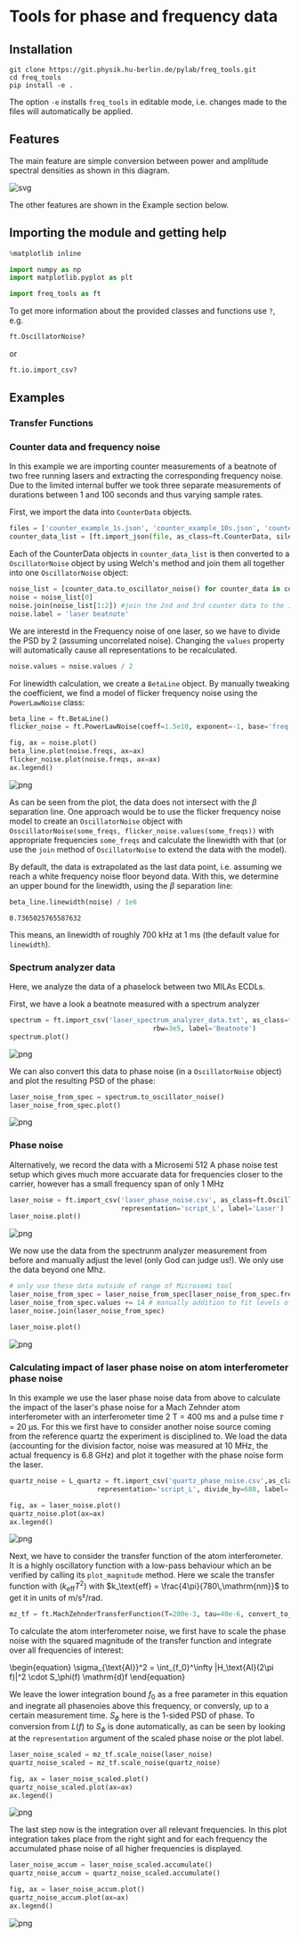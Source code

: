 # Tools for phase and frequency data

## Installation

```
git clone https://git.physik.hu-berlin.de/pylab/freq_tools.git
cd freq_tools
pip install -e .
```

The option `-e` installs `freq_tools` in editable mode, i.e. changes made to the files
will automatically be applied.

## Features

The main feature are simple conversion between power and amplitude spectral densities as shown in this diagram.

![svg](./docs/representations.svg)

The other features are shown in the Example section below.

## Importing the module and getting help


```python
%matplotlib inline

import numpy as np
import matplotlib.pyplot as plt

import freq_tools as ft
```

To get more information about the provided classes and functions use `?`, e.g.


```python
ft.OscillatorNoise?
```

or


```python
ft.io.import_csv?
```

## Examples
### Transfer Functions

### Counter data and frequency noise

In this example we are importing counter measurements of a beatnote of two free running lasers and extracting the corresponding frequency noise. Due to the limited internal buffer we took three separate measurements of durations between 1 and 100 seconds and thus varying sample rates.

First, we import the data into `CounterData` objects.


```python
files = ['counter_example_1s.json', 'counter_example_10s.json', 'counter_example_100s.json']
counter_data_list = [ft.import_json(file, as_class=ft.CounterData, silent=True) for file in files]
```

Each of the CounterData objects in `counter_data_list` is then converted to a `OscillatorNoise` object by using Welch's method and join them all together into one `OscillatorNoise` object:


```python
noise_list = [counter_data.to_oscillator_noise() for counter_data in counter_data_list]
noise = noise_list[0]
noise.join(noise_list[1:2]) #join the 2nd and 3rd counter data to the 1st one
noise.label = 'laser beatnote'

```

We are interestd in the Frequency noise of one laser, so we have to divide the PSD by 2 (assuming uncorrelated noise). Changing the `values` property will automatically cause all representations to be recalculated.


```python
noise.values = noise.values / 2
```

For linewidth calculation, we create a `BetaLine` object. By manually tweaking the coefficient, we find a model of flicker frequency noise using the `PowerLawNoise` class: 


```python
beta_line = ft.BetaLine()
flicker_noise = ft.PowerLawNoise(coeff=1.5e10, exponent=-1, base='freq', representation='psd_freq')
```


```python
fig, ax = noise.plot()
beta_line.plot(noise.freqs, ax=ax)
flicker_noise.plot(noise.freqs, ax=ax)
ax.legend()
```

![png](docs/output_15_2.png)


As can be seen from the plot, the data does not intersect with the $\beta$ separation line. One approach would be to use the flicker frequency noise model to create an `OscillatorNoise` object with `OsscillatorNoise(some_freqs, flicker_noise.values(some_freqs))` with appropriate frequencies `some_freqs` and calculate the linewidth with that (or use the `join` method of `OscillatorNoise` to extend the data with the model).

By default, the data is extrapolated as the last data point, i.e. assuming we reach a white frequency noise floor beyond data. With this, we determine an upper bound for the linewidth, using the $\beta$ separation line:


```python
beta_line.linewidth(noise) / 1e6
```


    0.7365025765587632



This means, an linewidth of roughly 700 kHz at 1 ms (the default value for `linewidth`).

### Spectrum analyzer data

Here, we analyze the data of a phaselock between two MILAs ECDLs.

First, we have a look a beatnote measured with a spectrum analyzer


```python
spectrum = ft.import_csv('laser_spectrum_analyzer_data.txt', as_class=ft.SpectrumAnalyzerData, delimiter='\t',
                                    rbw=3e5, label='Beatnote')
spectrum.plot()
```


![png](docs/output_21_1.png)


We can also convert this data to phase noise (in a `OscillatorNoise` object) and plot the resulting PSD of the phase:


```python
laser_noise_from_spec = spectrum.to_oscillator_noise()
laser_noise_from_spec.plot()
```


![png](docs/output_23_1.png)


### Phase noise 

Alternatively, we record the data with a Microsemi 512 A phase noise test setup which gives much more accuarate data for frequencies closer to the carrier, however has a small frequency span of only 1 MHz


```python
laser_noise = ft.import_csv('laser_phase_noise.csv', as_class=ft.OscillatorNoise, 
                            representation='script_L', label='Laser')
laser_noise.plot()
```

![png](docs/output_26_1.png)


We now use the data from the spectrunm analyzer measurement from before and manually adjust the level (only God can judge us!). We only use the data beyond one Mhz.


```python
# only use these data outside of range of Microsemi tool
laser_noise_from_spec = laser_noise_from_spec[laser_noise_from_spec.freqs > 1e6] 
laser_noise_from_spec.values += 14 # manually addition to fit levels of microsemi and spectrum analyzer
laser_noise.join(laser_noise_from_spec)
```


```python
laser_noise.plot()
```
![png](docs/output_29_1.png)


### Calculating impact of laser phase noise on atom interferometer phase noise

In this example we use the laser phase noise data from above to calculate the impact of the laser's phase noise for a Mach Zehnder atom interferometer with an interferometer time 2 T = 400 ms and a pulse time 𝜏 = 20 μs. For this we first have to consider another noise source coming from the reference quartz the experiment is disciplined to. We load the data (accounting for the division factor, noise was measured at 10 MHz, the actual frequency is 6.8 GHz) and plot it together with the phase noise form the laser.


```python
quartz_noise = L_quartz = ft.import_csv('quartz_phase_noise.csv',as_class=ft.OscillatorNoise,
                      representation='script_L', divide_by=680, label='Quartz')
```

```python
fig, ax = laser_noise.plot()
quartz_noise.plot(ax=ax)
ax.legend()
```

![png](docs/output_33_1.png)


Next, we have to consider the transfer function of the atom interferometer. It is a highly oscillatory function with a low-pass behaviour which an be verified by calling its `plot_magnitude` method. Here we scale the transfer function with $(k_\text{eff} T^2)$ with $k_\text{eff} = \frac{4\pi}{780\,\mathrm{nm}}$ to get it in units of m/s²/rad.


```python
mz_tf = ft.MachZehnderTransferFunction(T=200e-3, tau=40e-6, convert_to_g=True)
```

To calculate the atom interferometer noise, we first have to scale the phase noise with the squared magnitude of the transfer function and integrate over all frequencies of interest:

\begin{equation}
\sigma_{\text{AI}}^2 = \int_{f_0}^\infty |H_\text{AI}(2\pi f)|^2 \cdot S_\phi(f) \mathrm{d}f
\end{equation}

We leave the lower integration bound $f_0$ as a free parameter in this equation and inegrate all phasenoies above this frequency, or conversly, up to a certain measurement time. $S_\phi$ here is the 1-sided PSD of phase. To conversion from $L(f)$ to $S_\phi$ is done automatically, as can be seen by looking at the `representation` argument of the scaled phase noise or the plot label. 


```python
laser_noise_scaled = mz_tf.scale_noise(laser_noise)
quartz_noise_scaled = mz_tf.scale_noise(quartz_noise)

fig, ax = laser_noise_scaled.plot()
quartz_noise_scaled.plot(ax=ax)
ax.legend()
```

![png](docs/output_37_1.png)


The last step now is the integration over all relevant frequencies. In this plot integration takes place from the right sight and for each frequency the accumulated phase noise of all higher frequencies is displayed.


```python
laser_noise_accum = laser_noise_scaled.accumulate()
quartz_noise_accum = quartz_noise_scaled.accumulate()

fig, ax = laser_noise_accum.plot()
quartz_noise_accum.plot(ax=ax)
ax.legend()
```

![png](docs/output_39_1.png)


